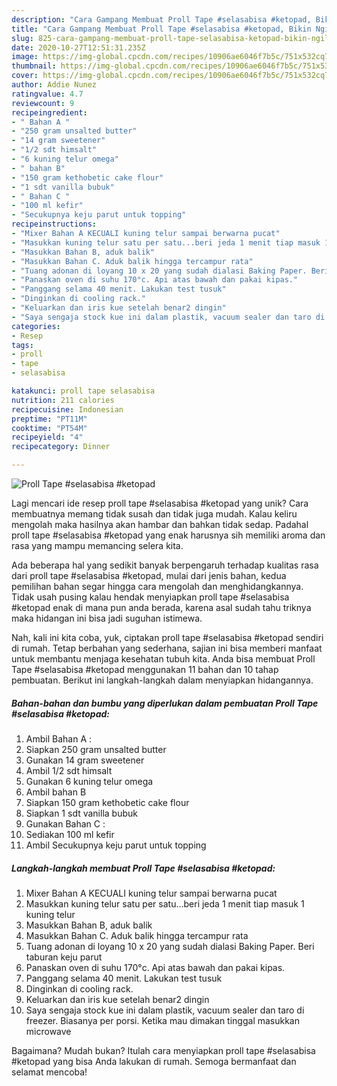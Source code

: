 ```yaml
---
description: "Cara Gampang Membuat Proll Tape #selasabisa #ketopad, Bikin Ngiler"
title: "Cara Gampang Membuat Proll Tape #selasabisa #ketopad, Bikin Ngiler"
slug: 825-cara-gampang-membuat-proll-tape-selasabisa-ketopad-bikin-ngiler
date: 2020-10-27T12:51:31.235Z
image: https://img-global.cpcdn.com/recipes/10906ae6046f7b5c/751x532cq70/proll-tape-selasabisa-ketopad-foto-resep-utama.jpg
thumbnail: https://img-global.cpcdn.com/recipes/10906ae6046f7b5c/751x532cq70/proll-tape-selasabisa-ketopad-foto-resep-utama.jpg
cover: https://img-global.cpcdn.com/recipes/10906ae6046f7b5c/751x532cq70/proll-tape-selasabisa-ketopad-foto-resep-utama.jpg
author: Addie Nunez
ratingvalue: 4.7
reviewcount: 9
recipeingredient:
- " Bahan A "
- "250 gram unsalted butter"
- "14 gram sweetener"
- "1/2 sdt himsalt"
- "6 kuning telur omega"
- " bahan B"
- "150 gram kethobetic cake flour"
- "1 sdt vanilla bubuk"
- " Bahan C "
- "100 ml kefir"
- "Secukupnya keju parut untuk topping"
recipeinstructions:
- "Mixer Bahan A KECUALI kuning telur sampai berwarna pucat"
- "Masukkan kuning telur satu per satu...beri jeda 1 menit tiap masuk 1 kuning telur"
- "Masukkan Bahan B, aduk balik"
- "Masukkan Bahan C. Aduk balik hingga tercampur rata"
- "Tuang adonan di loyang 10 x 20 yang sudah dialasi Baking Paper. Beri taburan keju parut"
- "Panaskan oven di suhu 170°c. Api atas bawah dan pakai kipas."
- "Panggang selama 40 menit. Lakukan test tusuk"
- "Dinginkan di cooling rack."
- "Keluarkan dan iris kue setelah benar2 dingin"
- "Saya sengaja stock kue ini dalam plastik, vacuum sealer dan taro di freezer. Biasanya per porsi. Ketika mau dimakan tinggal masukkan microwave"
categories:
- Resep
tags:
- proll
- tape
- selasabisa

katakunci: proll tape selasabisa 
nutrition: 211 calories
recipecuisine: Indonesian
preptime: "PT11M"
cooktime: "PT54M"
recipeyield: "4"
recipecategory: Dinner

---
```



![Proll Tape #selasabisa #ketopad](https://img-global.cpcdn.com/recipes/10906ae6046f7b5c/751x532cq70/proll-tape-selasabisa-ketopad-foto-resep-utama.jpg)

Lagi mencari ide resep proll tape #selasabisa #ketopad yang unik? Cara membuatnya memang tidak susah dan tidak juga mudah. Kalau keliru mengolah maka hasilnya akan hambar dan bahkan tidak sedap. Padahal proll tape #selasabisa #ketopad yang enak harusnya sih memiliki aroma dan rasa yang mampu memancing selera kita.



Ada beberapa hal yang sedikit banyak berpengaruh terhadap kualitas rasa dari proll tape #selasabisa #ketopad, mulai dari jenis bahan, kedua pemilihan bahan segar hingga cara mengolah dan menghidangkannya. Tidak usah pusing kalau hendak menyiapkan proll tape #selasabisa #ketopad enak di mana pun anda berada, karena asal sudah tahu triknya maka hidangan ini bisa jadi suguhan istimewa.


Nah, kali ini kita coba, yuk, ciptakan proll tape #selasabisa #ketopad sendiri di rumah. Tetap berbahan yang sederhana, sajian ini bisa memberi manfaat untuk membantu menjaga kesehatan tubuh kita. Anda bisa membuat Proll Tape #selasabisa #ketopad menggunakan 11 bahan dan 10 tahap pembuatan. Berikut ini langkah-langkah dalam menyiapkan hidangannya.

<!--inarticleads1-->

##### Bahan-bahan dan bumbu yang diperlukan dalam pembuatan Proll Tape #selasabisa #ketopad:

1. Ambil  Bahan A :
1. Siapkan 250 gram unsalted butter
1. Gunakan 14 gram sweetener
1. Ambil 1/2 sdt himsalt
1. Gunakan 6 kuning telur omega
1. Ambil  bahan B
1. Siapkan 150 gram kethobetic cake flour
1. Siapkan 1 sdt vanilla bubuk
1. Gunakan  Bahan C :
1. Sediakan 100 ml kefir
1. Ambil Secukupnya keju parut untuk topping




<!--inarticleads2-->

##### Langkah-langkah membuat Proll Tape #selasabisa #ketopad:

1. Mixer Bahan A KECUALI kuning telur sampai berwarna pucat
1. Masukkan kuning telur satu per satu...beri jeda 1 menit tiap masuk 1 kuning telur
1. Masukkan Bahan B, aduk balik
1. Masukkan Bahan C. Aduk balik hingga tercampur rata
1. Tuang adonan di loyang 10 x 20 yang sudah dialasi Baking Paper. Beri taburan keju parut
1. Panaskan oven di suhu 170°c. Api atas bawah dan pakai kipas.
1. Panggang selama 40 menit. Lakukan test tusuk
1. Dinginkan di cooling rack.
1. Keluarkan dan iris kue setelah benar2 dingin
1. Saya sengaja stock kue ini dalam plastik, vacuum sealer dan taro di freezer. Biasanya per porsi. Ketika mau dimakan tinggal masukkan microwave




Bagaimana? Mudah bukan? Itulah cara menyiapkan proll tape #selasabisa #ketopad yang bisa Anda lakukan di rumah. Semoga bermanfaat dan selamat mencoba!
